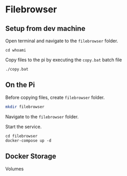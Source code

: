 # Filebrowser


## Setup from dev machine

Open terminal and navigate to the `filebrowser` folder.

```
cd whoami
```

Copy files to the pi by executing the `copy.bat` batch file

```
./copy.bat
```


## On the Pi

Before copying files, create `filebrowser` folder.

```bash
mkdir filebrowser
```

Navigate to the `filebrowser` folder.

Start the service.

```base
cd filebrowser
docker-compose up -d
```


## Docker Storage

Volumes
